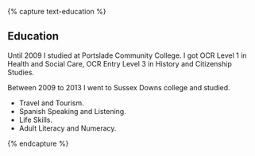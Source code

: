 {% capture text-education %}
## Education

Until 2009 I studied at Portslade Community College. I got OCR Level 1 in Health and Social Care, OCR Entry Level 3 in History and Citizenship Studies. 

Between 2009 to 2013 I went to Sussex Downs college and studied. 

* Travel and Tourism.
* Spanish Speaking and Listening.
* Life Skills.
* Adult Literacy and Numeracy.

{% endcapture %}
